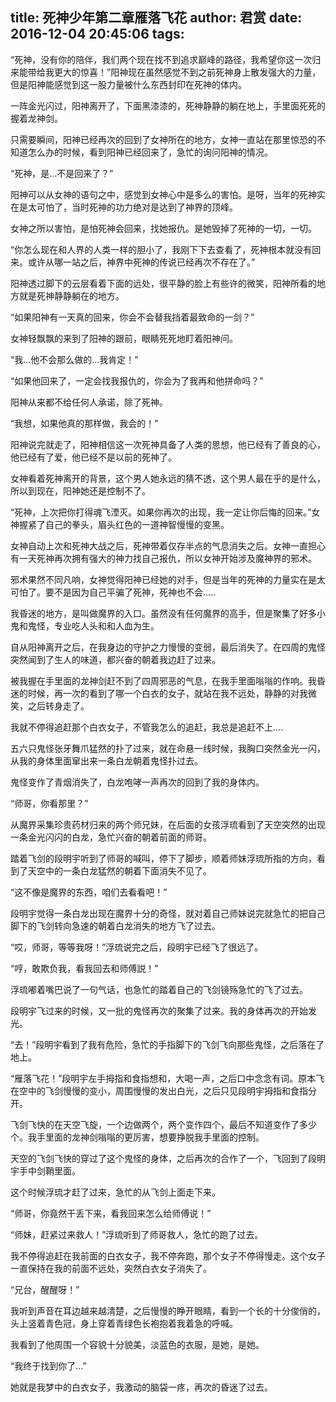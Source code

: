 title: 死神少年第二章雁落飞花
author: 君赏
date: 2016-12-04 20:45:06
tags:
---
“死神，没有你的陪伴，我们两个现在找不到追求巅峰的路径，我希望你这一次归来能带给我更大的惊喜！”阳神现在虽然感觉不到之前死神身上散发强大的力量，但是阳神能感觉到这一股力量被什么东西封印在死神的体内。

一阵金光闪过，阳神离开了，下面黑漆漆的，死神静静的躺在地上，手里面死死的握着龙神剑。

只需要瞬间，阳神已经再次的回到了女神所在的地方，女神一直站在那里惊恐的不知道怎么办的时候，看到阳神已经回来了，急忙的询问阳神的情况。

“死神，是...不是回来了？”

阳神可以从女神的语句之中，感觉到女神心中是多么的害怕。是呀，当年的死神实在是太可怕了，当时死神的功力绝对是达到了神界的顶峰。

女神之所以害怕，是怕死神会回来，找她报仇。是她毁掉了死神的一切，一切。

“你怎么现在和人界的人类一样的胆小了，我刚下下去查看了，死神根本就没有回来。或许从哪一站之后，神界中死神的传说已经再次不存在了。”

阳神透过脚下的云层看着下面的远处，很平静的脸上有些许的微笑，阳神所看的地方就是死神静静躺在的地方。

“如果阳神有一天真的回来，你会不会替我挡着最致命的一剑？”

女神轻飘飘的来到了阳神的跟前，眼睛死死地盯着阳神问。

“我...他不会那么做的...我肯定！”

“如果他回来了，一定会找我报仇的，你会为了我再和他拼命吗？”

阳神从来都不给任何人承诺，除了死神。

“我想，如果他真的那样做，我会的！”

阳神说完就走了，阳神相信这一次死神具备了人类的思想，他已经有了善良的心，他已经有了爱，他已经不是以前的死神了。

女神看着死神离开的背景，这个男人她永远的猜不透，这个男人最在乎的是什么，所以到现在，阳神她还是控制不了。

“死神，上次把你打得魂飞湮灭。如果你再次的出现，我一定让你后悔的回来。”女神握紧了自己的拳头，眉头红色的一道神智慢慢的变黑。

女神自动上次和死神大战之后，死神带着仅存半点的气息消失之后。女神一直担心有一天死神再次拥有强大的神力找自己报仇，所以女神开始涉及魔神界的邪术。

邪术果然不同凡响，女神觉得阳神已经她的对手，但是当年的死神的力量实在是太可怕了。要不是因为自己平骗了死神，死神也不会.....

我昏迷的地方，是叫做魔界的入口。虽然没有任何魔界的高手，但是聚集了好多小鬼和鬼怪，专业吃人头和和人血为生。

自从阳神离开之后，在我身边的守护之力慢慢的变弱，最后消失了。在四周的鬼怪突然闻到了生人的味道，都兴奋的朝着我边赶了过来。

被我握在手里面的龙神剑赶不到了四周邪恶的气息，在我手里面嗡嗡的作响。我昏迷的时候，再一次的看到了哪一个白衣的女子，就站在我不远处，静静的对我微笑，之后转身走了。

我就不停得追赶那个白衣女子，不管我怎么的追赶，我总是追赶不上....

五六只鬼怪张牙舞爪猛然的扑了过来，就在命悬一线时候，我胸口突然金光一闪，从我的身体里面窜出来一条白龙朝着鬼怪扑过去。

鬼怪变作了青烟消失了，白龙咆哮一声再次的回到了我的身体内。

“师哥，你看那里？”

从魔界采集珍贵药材归来的两个师兄妹，在后面的女孩浮琉看到了天空突然的出现一条金光闪闪的白龙，急忙兴奋的朝着前面的师哥。

踏着飞剑的段明宇听到了师哥的喊叫，停下了脚步，顺着师妹浮琉所指的方向，看到了天空中的一条白龙猛然的朝着下面消失不见了。

“这不像是魔界的东西，咱们去看看吧！”

段明宇觉得一条白龙出现在魔界十分的奇怪，就对着自己师妹说完就急忙的把自己脚下的飞剑转向急速的朝着白龙消失的地方飞了过去。

“哎，师哥，等等我呀！”浮琉说完之后，段明宇已经飞了很远了。

“哼，敢欺负我，看我回去和师傅説！”

浮琉嘟着嘴巴说了一句气话，也急忙的踏着自己的飞剑镜殇急忙的飞了过去。

段明宇飞过来的时候，又一批的鬼怪再次的聚集了过来。我的身体再次的开始发光。

“去！”段明宇看到了我有危险，急忙的手指脚下的飞剑飞向那些鬼怪，之后落在了地上。

“雁落飞花！”段明宇左手拇指和食指想和，大喝一声，之后口中念念有词。原本飞在空中的飞剑慢慢的变小，周围慢慢的发出白光，之后只见段明宇拇指和食指分开。

飞剑飞快的在天空飞旋，一个边做两个，两个变作四个，最后不知道变作了多少个。我手里面的龙神剑嗡嗡的更厉害，想要挣脱我手里面的控制。

天空的飞剑飞快的穿过了这个鬼怪的身体，之后再次的合作了一个，飞回到了段明宇手中剑鞘里面。

这个时候浮琉才赶了过来，急忙的从飞剑上面走下来。

“师哥，你竟然干丢下来，看我回来怎么给师傅说！”

“师妹，赶紧过来救人！”浮琉听到了师哥救人，急忙的跑了过去。

我不停得追赶在我前面的白衣女子，我不停奔跑，那个女子不停得慢走。这个女子一直保持在我的前面不远处，突然白衣女子消失了。

“兄台，醒醒呀！”

我听到声音在耳边越来越清楚，之后慢慢的睁开眼睛，看到一个长的十分俊俏的，头上竖着青色冠，身上穿着青绿色长袍抱着我着急的呼喊。

我看到了他周围一个容貌十分貌美，淡蓝色的衣服，是她，是她。

“我终于找到你了...”

她就是我梦中的白衣女子，我激动的脑袋一疼，再次的昏迷了过去。

